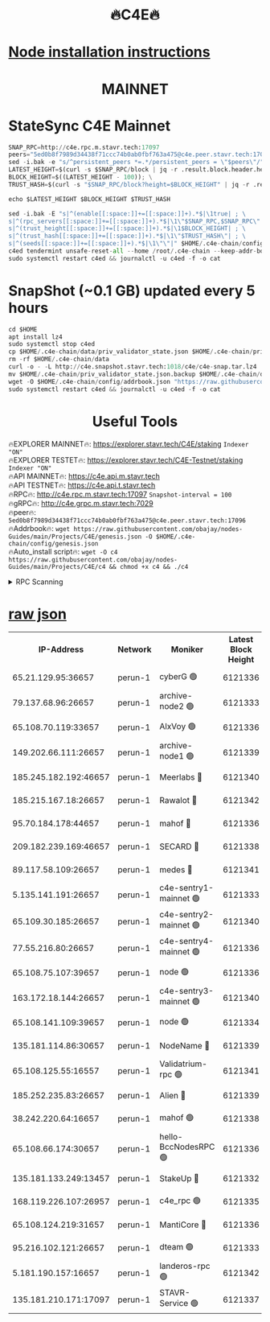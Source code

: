 <h1 align="center"> 🔥C4E🔥</h1>

[Node installation instructions](https://github.com/obajay/nodes-Guides/tree/main/Projects/C4E)
=

<h1 align="center"> MAINNET</h1>

# StateSync C4E Mainnet
```python
SNAP_RPC=http://c4e.rpc.m.stavr.tech:17097
peers="5ed0b8f7989d34438f71ccc74b0ab0fbf763a475@c4e.peer.stavr.tech:17096"
sed -i.bak -e "s/^persistent_peers *=.*/persistent_peers = \"$peers\"/" $HOME/.c4e-chain/config/config.toml
LATEST_HEIGHT=$(curl -s $SNAP_RPC/block | jq -r .result.block.header.height); \
BLOCK_HEIGHT=$((LATEST_HEIGHT - 100)); \
TRUST_HASH=$(curl -s "$SNAP_RPC/block?height=$BLOCK_HEIGHT" | jq -r .result.block_id.hash)

echo $LATEST_HEIGHT $BLOCK_HEIGHT $TRUST_HASH

sed -i.bak -E "s|^(enable[[:space:]]+=[[:space:]]+).*$|\1true| ; \
s|^(rpc_servers[[:space:]]+=[[:space:]]+).*$|\1\"$SNAP_RPC,$SNAP_RPC\"| ; \
s|^(trust_height[[:space:]]+=[[:space:]]+).*$|\1$BLOCK_HEIGHT| ; \
s|^(trust_hash[[:space:]]+=[[:space:]]+).*$|\1\"$TRUST_HASH\"| ; \
s|^(seeds[[:space:]]+=[[:space:]]+).*$|\1\"\"|" $HOME/.c4e-chain/config/config.toml
c4ed tendermint unsafe-reset-all --home /root/.c4e-chain --keep-addr-book
sudo systemctl restart c4ed && journalctl -u c4ed -f -o cat
```
# SnapShot (~0.1 GB) updated every 5 hours
```python
cd $HOME
apt install lz4
sudo systemctl stop c4ed
cp $HOME/.c4e-chain/data/priv_validator_state.json $HOME/.c4e-chain/priv_validator_state.json.backup
rm -rf $HOME/.c4e-chain/data
curl -o - -L http://c4e.snapshot.stavr.tech:1018/c4e/c4e-snap.tar.lz4 | lz4 -c -d - | tar -x -C $HOME/.c4e-chain --strip-components 2
mv $HOME/.c4e-chain/priv_validator_state.json.backup $HOME/.c4e-chain/data/priv_validator_state.json
wget -O $HOME/.c4e-chain/config/addrbook.json "https://raw.githubusercontent.com/obajay/nodes-Guides/main/Projects/C4E/addrbook.json"
sudo systemctl restart c4ed && journalctl -u c4ed -f -o cat
```
 <h1 align="center"> Useful Tools</h1>

🔥EXPLORER MAINNET🔥:  https://explorer.stavr.tech/C4E/staking            `Indexer "ON"` \
🔥EXPLORER TESTET🔥:   https://explorer.stavr.tech/C4E-Testnet/staking     `Indexer "ON"` \
🔥API MAINNET🔥:       https://c4e.api.m.stavr.tech \
🔥API TESTNET🔥:       https://c4e.api.t.stavr.tech \
🔥RPC🔥:               http://c4e.rpc.m.stavr.tech:17097                  `Snapshot-interval = 100` \
🔥gRPC🔥:              http://c4e.grpc.m.stavr.tech:7029 \
🔥peer🔥:              `5ed0b8f7989d34438f71ccc74b0ab0fbf763a475@c4e.peer.stavr.tech:17096` \
🔥Addrbook🔥:    ```wget https://raw.githubusercontent.com/obajay/nodes-Guides/main/Projects/C4E/genesis.json -O $HOME/.c4e-chain/config/genesis.json``` \
🔥Auto_install script🔥: ```wget -O c4 https://raw.githubusercontent.com/obajay/nodes-Guides/main/Projects/C4E/c4 && chmod +x c4 && ./c4```





<details>
<summary>RPC Scanning</summary>

<h2 align="center"> We scan nodes in real time every 4 hours. And we provide the final result of RPC endpoints.
We cannot influence the operation of these nodes in any way. </h2>


```python
If Voting Power is higher than 0 --> then the Node is a validator of the network and may be subject to attack and be a potential threat to the chain.
```
```python
We marked such validators with a red symbol
```

</details>

[raw json](https://rpc-check.c4e.stavr.tech/c4e/rpc-c4e-result.json)
=



<table><tr><th>IP-Address</th><th>Network</th><th>Moniker</th><th>Latest Block Height</th><th>Earliest Block Height</th><th>Catching Up</th><th>Voting Power</th><th>Scan Time</th></tr><tr><td>65.21.129.95:36657</td><td>perun-1</td><td>cyberG 🟢</td><td>6121336</td><td>0</td><td>False</td><td>0</td><td>2023-12-03T05:13:57.720283050UTC</td></tr><tr><td>79.137.68.96:26657</td><td>perun-1</td><td>archive-node2 🟢</td><td>6121333</td><td>1</td><td>False</td><td>0</td><td>2023-12-03T05:13:40.568521733UTC</td></tr><tr><td>65.108.70.119:33657</td><td>perun-1</td><td>AlxVoy 🟢</td><td>6121336</td><td>1</td><td>False</td><td>0</td><td>2023-12-03T05:13:57.309223163UTC</td></tr><tr><td>149.202.66.111:26657</td><td>perun-1</td><td>archive-node1 🟢</td><td>6121339</td><td>1</td><td>False</td><td>0</td><td>2023-12-03T05:14:13.996375245UTC</td></tr><tr><td>185.245.182.192:46657</td><td>perun-1</td><td>Meerlabs 🔴</td><td>6121340</td><td>1051501</td><td>False</td><td>493550</td><td>2023-12-03T05:14:19.425854050UTC</td></tr><tr><td>185.215.167.18:26657</td><td>perun-1</td><td>Rawalot 🔴</td><td>6121342</td><td>1090501</td><td>False</td><td>579034</td><td>2023-12-03T05:14:31.809783728UTC</td></tr><tr><td>95.70.184.178:44657</td><td>perun-1</td><td>mahof 🔴</td><td>6121336</td><td>2342001</td><td>False</td><td>1357006</td><td>2023-12-03T05:13:56.512066808UTC</td></tr><tr><td>209.182.239.169:46657</td><td>perun-1</td><td>SECARD 🔴</td><td>6121338</td><td>2616101</td><td>False</td><td>675729</td><td>2023-12-03T05:14:11.386618004UTC</td></tr><tr><td>89.117.58.109:26657</td><td>perun-1</td><td>medes 🔴</td><td>6121341</td><td>2826001</td><td>False</td><td>471345</td><td>2023-12-03T05:14:26.572046659UTC</td></tr><tr><td>5.135.141.191:26657</td><td>perun-1</td><td>c4e-sentry1-mainnet 🟢</td><td>6121333</td><td>4267001</td><td>False</td><td>0</td><td>2023-12-03T05:13:39.881769046UTC</td></tr><tr><td>65.109.30.185:26657</td><td>perun-1</td><td>c4e-sentry2-mainnet 🟢</td><td>6121340</td><td>5186001</td><td>False</td><td>0</td><td>2023-12-03T05:14:19.124433347UTC</td></tr><tr><td>77.55.216.80:26657</td><td>perun-1</td><td>c4e-sentry4-mainnet 🟢</td><td>6121336</td><td>5187001</td><td>False</td><td>0</td><td>2023-12-03T05:13:56.910586847UTC</td></tr><tr><td>65.108.75.107:39657</td><td>perun-1</td><td>node 🟢</td><td>6121336</td><td>5198801</td><td>False</td><td>0</td><td>2023-12-03T05:14:00.543419660UTC</td></tr><tr><td>163.172.18.144:26657</td><td>perun-1</td><td>c4e-sentry3-mainnet 🟢</td><td>6121340</td><td>5286001</td><td>False</td><td>0</td><td>2023-12-03T05:14:20.111829487UTC</td></tr><tr><td>65.108.141.109:39657</td><td>perun-1</td><td>node 🟢</td><td>6121334</td><td>5303301</td><td>False</td><td>0</td><td>2023-12-03T05:13:43.018808620UTC</td></tr><tr><td>135.181.114.86:30657</td><td>perun-1</td><td>NodeName 🔴</td><td>6121339</td><td>5508301</td><td>False</td><td>333717</td><td>2023-12-03T05:14:14.318796115UTC</td></tr><tr><td>65.108.125.55:16557</td><td>perun-1</td><td>Validatrium-rpc 🟢</td><td>6121341</td><td>5551301</td><td>False</td><td>0</td><td>2023-12-03T05:14:28.959754893UTC</td></tr><tr><td>185.252.235.83:26657</td><td>perun-1</td><td>Alien 🔴</td><td>6121339</td><td>5736001</td><td>False</td><td>380508</td><td>2023-12-03T05:14:14.637087951UTC</td></tr><tr><td>38.242.220.64:16657</td><td>perun-1</td><td>mahof 🟢</td><td>6121338</td><td>5980001</td><td>False</td><td>0</td><td>2023-12-03T05:14:11.683113963UTC</td></tr><tr><td>65.108.66.174:30657</td><td>perun-1</td><td>hello-BccNodesRPC 🟢</td><td>6121336</td><td>5985401</td><td>False</td><td>0</td><td>2023-12-03T05:13:58.146641913UTC</td></tr><tr><td>135.181.133.249:13457</td><td>perun-1</td><td>StakeUp 🔴</td><td>6121332</td><td>6015001</td><td>False</td><td>1357007</td><td>2023-12-03T05:13:31.448023105UTC</td></tr><tr><td>168.119.226.107:26957</td><td>perun-1</td><td>c4e_rpc 🟢</td><td>6121335</td><td>6021335</td><td>False</td><td>0</td><td>2023-12-03T05:13:49.507356937UTC</td></tr><tr><td>65.108.124.219:31657</td><td>perun-1</td><td>MantiCore 🔴</td><td>6121336</td><td>6021336</td><td>False</td><td>837469</td><td>2023-12-03T05:13:56.024689850UTC</td></tr><tr><td>95.216.102.121:26657</td><td>perun-1</td><td>dteam 🟢</td><td>6121333</td><td>6117001</td><td>False</td><td>0</td><td>2023-12-03T05:13:40.212743470UTC</td></tr><tr><td>5.181.190.157:16657</td><td>perun-1</td><td>landeros-rpc 🟢</td><td>6121342</td><td>6120001</td><td>False</td><td>0</td><td>2023-12-03T05:14:31.455524458UTC</td></tr><tr><td>135.181.210.171:17097</td><td>perun-1</td><td>STAVR-Service 🟢</td><td>6121337</td><td>6121201</td><td>False</td><td>0</td><td>2023-12-03T05:14:02.911167329UTC</td></tr></table>
